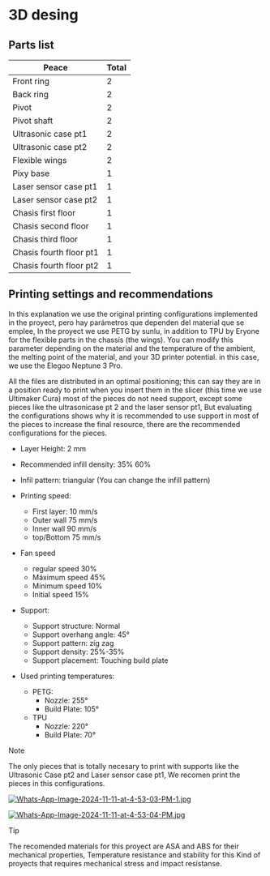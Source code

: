 # 3D desing

## Parts list
| Peace                          | Total    |
|--------------------------------|----------|
| Front ring                     | 2        |
| Back ring                      | 2        |
| Pivot                          | 2        |
| Pivot shaft                    | 2        |
| Ultrasonic case pt1            | 2        |
| Ultrasonic case pt2            | 2        |
| Flexible wings                 | 2        |
| Pixy base                      | 1        |
| Laser sensor case pt1          | 1        |
| Laser sensor case pt2          | 1        |
| Chasis first floor             | 1        |
| Chasis second floor            | 1        |
| Chasis third floor             | 1        |
| Chasis fourth floor pt1        | 1        |
| Chasis fourth floor pt2        | 1        |

## Printing settings and recommendations

In this explanation we use the original printing configurations implemented in the proyect, pero hay parámetros que dependen del material que se emplee, In the proyect we use PETG by sunlu, in addition to TPU by Eryone for the flexible parts in the chassis (the wings). You can modify this parameter depending on the material and the temperature of the ambient, the melting point of the material, and your 3D printer potential. in this case, we use the Elegoo Neptune 3 Pro.

All the files are distributed in an optimal positioning; this can say they are in a position ready to print when you insert them in the slicer (this time we use Ultimaker Cura) most of the pieces do not need support, except some pieces like the ultrasonicase pt 2 and the laser sensor pt1, But evaluating the configurations shows why it is recommended to use support in most of the pieces to increase the final resource, there are the recommended configurations for the pieces.

- Layer Height: 2 mm
- Recommended infill density: 35% 60% 
- Infil pattern: triangular (You can change the infill pattern)

- Printing speed: 
    - First layer: 10 mm/s
    - Outer wall 75 mm/s
    - Inner wall 90 mm/s
    - top/Bottom 75 mm/s

- Fan speed
    - regular speed 30%
    - Máximum speed 45%
    - Mínimum speed 10%
    - Initial speed 15%

- Support:
    - Support structure: Normal
    - Support overhang angle: 45°
    - Support pattern: zig zag
    - Support density: 25%-35%
    - Support placement: Touching build plate

- Used printing temperatures: 
    - PETG:
        - Nozzle: 255°
        - Build Plate: 105°
    - TPU
        - Nozzle: 220°
        - Build Plate: 70°

> [!NOTE]
> The only pieces that is totally necesary to print with supports like the Ultrasonic Case pt2 and Laser sensor case pt1, We recomen print the pieces in this configurations.

[![Whats-App-Image-2024-11-11-at-4-53-03-PM-1.jpg](https://i.postimg.cc/mrKMqxyG/Whats-App-Image-2024-11-11-at-4-53-03-PM-1.jpg)](https://postimg.cc/gwqnXT7M)

[![Whats-App-Image-2024-11-11-at-4-53-04-PM.jpg](https://i.postimg.cc/kg1WQRVG/Whats-App-Image-2024-11-11-at-4-53-04-PM.jpg)](https://postimg.cc/HrMJHx91)

> [!TIP]
> The recomended materials for this proyect are ASA and ABS for their mechanical properties, Temperature resistance and stability for this Kind of proyects that requires mechanical stress and impact resístanse.